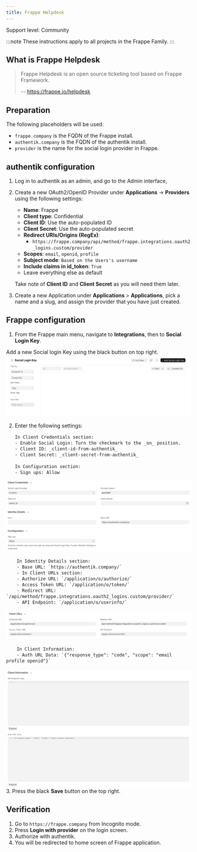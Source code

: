 ```yaml
---
title: Frappe Helpdesk
---
```


<span class="badge badge--secondary">Support level: Community</span>

:::note
These instructions apply to all projects in the Frappe Family.
:::

## What is Frappe Helpdesk

> Frappe Helpdesk is an open source ticketing tool based on Frappe Framework.
>
> -- https://frappe.io/helpdesk

## Preparation

The following placeholders will be used:

-   `frappe.company` is the FQDN of the Frappe install.
-   `authentik.company` is the FQDN of the authentik install.
-   `provider` is the name for the social login provider in Frappe.

## authentik configuration

1. Log in to authentik as an admin, and go to the Admin interface,
2. Create a new OAuth2/OpenID Provider under **Applications** -> **Providers** using the following settings:

    - **Name**: Frappe
    - **Client type**: Confidential
    - **Client ID**: Use the auto-populated ID
    - **Client Secret**: Use the auto-populated secret
    - **Redirect URIs/Origins (RegEx)**:
        - `https://frappe.company/api/method/frappe.integrations.oauth2_logins.custom/provider`
    - **Scopes**: `email`, `openid`, `profile`
    - **Subject mode**: `Based on the Users's username`
    - **Include claims in id_token**: `True`
    - Leave everything else as default

    Take note of **Client ID** and **Client Secret** as you will need them later.

3. Create a new Application under **Applications** > **Applications**, pick a name and a slug, and assign the provider that you have just created.

## Frappe configuration

1. From the Frappe main menu, navigate to **Integrations**, then to **Social Login Key**.

Add a new Social login Key using the black button on top right.
![](./frappe1.png)

2.  Enter the following settings:

        In Client Credentials section:
        - Enable Social Login: Turn the checkmark to the _on_ position.
        - Client ID: _client-id-from-authentik_
        - Client Secret: _client-secret-from-authentik_

        In Configuration section:
        - Sign ups: Allow

![](./frappe2.png)

        In Identity Details section:
        - Base URL: `https://authentik.company/`
        - In Client URLs section:
        - Authorize URL: `/application/o/authorize/`
        - Access Token URL: `/application/o/token/`
        - Redirect URL: `/api/method/frappe.integrations.oauth2_logins.custom/provider/`
        - API Endpoint: `/application/o/userinfo/`

![](./frappe3.png)

        In Client Information:
        - Auth URL Data: `{"response_type": "code", "scope": "email profile openid"}`

![](./frappe4.png) 3. Press the black **Save** button on the top right.

## Verification

1. Go to `https://frappe.company` from Incognito mode.
2. Press **Login with provider** on the login screen.
3. Authorize with authentik.
4. You will be redirected to home screen of Frappe application.
